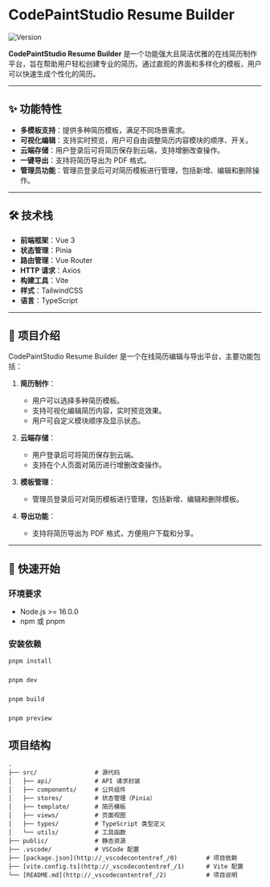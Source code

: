 # CodePaintStudio Resume Builder

![Version](https://img.shields.io/badge/version-0.0.1-green)

**CodePaintStudio Resume Builder** 是一个功能强大且简洁优雅的在线简历制作平台，旨在帮助用户轻松创建专业的简历。通过直观的界面和多样化的模板，用户可以快速生成个性化的简历。

---

## ✨ 功能特性

- **多模板支持**：提供多种简历模板，满足不同场景需求。
- **可视化编辑**：支持实时预览，用户可自由调整简历内容模块的顺序、开关。
- **云端存储**：用户登录后可将简历保存到云端，支持增删改查操作。
- **一键导出**：支持将简历导出为 PDF 格式。
- **管理员功能**：管理员登录后可对简历模板进行管理，包括新增、编辑和删除操作。

---

## 🛠 技术栈

- **前端框架**：Vue 3
- **状态管理**：Pinia
- **路由管理**：Vue Router
- **HTTP 请求**：Axios
- **构建工具**：Vite
- **样式**：TailwindCSS
- **语言**：TypeScript

---

## 📖 项目介绍

CodePaintStudio Resume Builder 是一个在线简历编辑与导出平台，主要功能包括：

1. **简历制作**：

   - 用户可以选择多种简历模板。
   - 支持可视化编辑简历内容，实时预览效果。
   - 用户可自定义模块顺序及显示状态。

2. **云端存储**：

   - 用户登录后可将简历保存到云端。
   - 支持在个人页面对简历进行增删改查操作。

3. **模板管理**：

   - 管理员登录后可对简历模板进行管理，包括新增、编辑和删除模板。

4. **导出功能**：
   - 支持将简历导出为 PDF 格式，方便用户下载和分享。

---

## 🚀 快速开始

### 环境要求

- Node.js >= 16.0.0
- npm 或 pnpm

### 安装依赖

```bash
pnpm install
```

###

```bash
pnpm dev
```

###

```bash
pnpm build
```

###

```bash
pnpm preview
```

## 项目结构

```
.
├── src/                # 源代码
│   ├── api/            # API 请求封装
│   ├── components/     # 公共组件
│   ├── stores/         # 状态管理（Pinia）
│   ├── template/       # 简历模板
│   ├── views/          # 页面视图
│   ├── types/          # TypeScript 类型定义
│   └── utils/          # 工具函数
├── public/             # 静态资源
├── .vscode/            # VSCode 配置
├── [package.json](http://_vscodecontentref_/0)        # 项目依赖
├── [vite.config.ts](http://_vscodecontentref_/1)      # Vite 配置
└── [README.md](http://_vscodecontentref_/2)           # 项目说明
```
